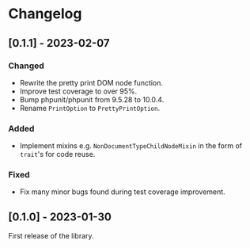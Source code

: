 # Changelog

## [0.1.1] - 2023-02-07

### Changed

- Rewrite the pretty print DOM node function.
- Improve test coverage to over 95%.
- Bump phpunit/phpunit from 9.5.28 to 10.0.4.
- Rename `PrintOption` to `PrettyPrintOption`.

### Added

- Implement mixins e.g. `NonDocumentTypeChildNodeMixin` in the form of `trait`'s for code reuse.

### Fixed

- Fix many minor bugs found during test coverage improvement.



## [0.1.0] - 2023-01-30

First release of the library.
